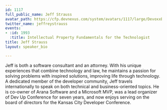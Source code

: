 ```yaml
---
id: 1117
full_public_name: Jeff Strauss
avatar_path: https://cfp.devnexus.com/system/avatars/1117/large/DevoxxBE_2_500px_Square.png?1512581226
twitter_name: jeffreystrauss
events:
- :id: 1993
  :title: Intellectual Property Fundamentals for the Technologist
title: Jeff Strauss
layout: speaker_bio

---
```

Jeff is both a software consultant and an attorney. With his unique experiences that combine technology and law, he maintains a passion for solving problems with inspired solutions, improving life through technology. A dedicated member of the developer community, Jeff travels internationally to speak on both technical and business-oriented topics. He is co-owner of Arana Software and a Microsoft MVP, was a lead organizer of Dev Up Conference for seven years, and now enjoys serving on the board of directors for the Kansas City Developer Conference.